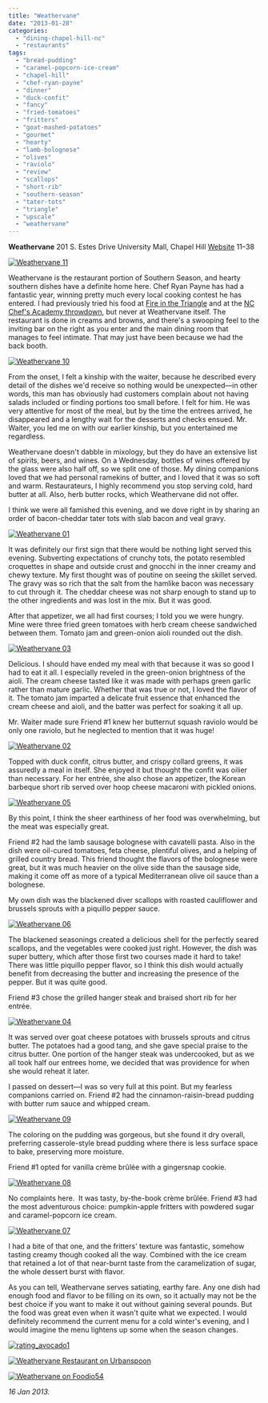 ```yaml
---
title: "Weathervane"
date: "2013-01-28"
categories: 
  - "dining-chapel-hill-nc"
  - "restaurants"
tags: 
  - "bread-pudding"
  - "caramel-popcorn-ice-cream"
  - "chapel-hill"
  - "chef-ryan-payne"
  - "dinner"
  - "duck-confit"
  - "fancy"
  - "fried-tomatoes"
  - "fritters"
  - "goat-mashed-potatoes"
  - "gourmet"
  - "hearty"
  - "lamb-bolognese"
  - "olives"
  - "raviolo"
  - "review"
  - "scallops"
  - "short-rib"
  - "southern-season"
  - "tater-tots"
  - "triangle"
  - "upscale"
  - "weathervane"
---
```


**Weathervane** 201 S. Estes Drive University Mall, Chapel Hill [Website](http://www.southernseason.com/weathervane/) $11–$38

[![Weathervane 11](http://s3.amazonaws.com/thegourmez-wpmedia/2013/01/Weathervane-11.jpg)](http://www.thegourmez.com/2013/01/weathervane/weathervane-11/)

Weathervane is the restaurant portion of Southern Season, and hearty southern dishes have a definite home here. Chef Ryan Payne has had a fantastic year, winning pretty much every local cooking contest he has entered. I had previously tried his food at [Fire in the Triangle](http://johannakramer.com/2012/07/12/competition-dining-quarterfinal-2-ryan-payne-vs-scott-james/) and at the [NC Chef's Academy throwdown](index.php?p=4992), but never at Weathervane itself. The restaurant is done in creams and browns, and there's a swooping feel to the inviting bar on the right as you enter and the main dining room that manages to feel intimate. That may just have been because we had the back booth.

[![Weathervane 10](http://s3.amazonaws.com/thegourmez-wpmedia/2013/01/Weathervane-10.jpg)](http://www.thegourmez.com/2013/01/weathervane/weathervane-10/)

From the onset, I felt a kinship with the waiter, because he described every detail of the dishes we'd receive so nothing would be unexpected—in other words, this man has obviously had customers complain about not having salads included or finding portions too small before. I felt for him. He was very attentive for most of the meal, but by the time the entrees arrived, he disappeared and a lengthy wait for the desserts and checks ensued. Mr. Waiter, you led me on with our earlier kinship, but you entertained me regardless.

Weathervane doesn't dabble in mixology, but they do have an extensive list of spirits, beers, and wines. On a Wednesday, bottles of wines offered by the glass were also half off, so we split one of those. My dining companions loved that we had personal ramekins of butter, and I loved that it was so soft and warm. Restaurateurs, I highly recommend you stop serving cold, hard butter at all. Also, herb butter rocks, which Weathervane did not offer.

I think we were all famished this evening, and we dove right in by sharing an order of bacon-cheddar tater tots with slab bacon and veal gravy.

[![Weathervane 01](http://s3.amazonaws.com/thegourmez-wpmedia/2013/01/Weathervane-01.jpg)](http://www.thegourmez.com/2013/01/weathervane/weathervane-01/)

It was definitely our first sign that there would be nothing light served this evening. Subverting expectations of crunchy tots, the potato resembled croquettes in shape and outside crust and gnocchi in the inner creamy and chewy texture. My first thought was of poutine on seeing the skillet served. The gravy was so rich that the salt from the hamlike bacon was necessary to cut through it. The cheddar cheese was not sharp enough to stand up to the other ingredients and was lost in the mix. But it was good.

After that appetizer, we all had first courses; I told you we were hungry. Mine were three fried green tomatoes with herb cream cheese sandwiched between them. Tomato jam and green-onion aioli rounded out the dish.

[![Weathervane 03](http://s3.amazonaws.com/thegourmez-wpmedia/2013/01/Weathervane-03.jpg)](http://www.thegourmez.com/2013/01/weathervane/weathervane-03/)

Delicious. I should have ended my meal with that because it was so good I had to eat it all. I especially reveled in the green-onion brightness of the aioli. The cream cheese tasted like it was made with perhaps green garlic rather than mature garlic. Whether that was true or not, I loved the flavor of it. The tomato jam imparted a delicate fruit essence that enhanced the cream cheese and aioli, and the batter was perfect for soaking it all up.

Mr. Waiter made sure Friend #1 knew her butternut squash raviolo would be only one raviolo, but he neglected to mention that it was huge!

[![Weathervane 02](http://s3.amazonaws.com/thegourmez-wpmedia/2013/01/Weathervane-02.jpg)](http://www.thegourmez.com/2013/01/weathervane/weathervane-02/)

Topped with duck confit, citrus butter, and crispy collard greens, it was assuredly a meal in itself. She enjoyed it but thought the confit was oilier than necessary. For her entrée, she also chose an appetizer, the Korean barbeque short rib served over hoop cheese macaroni with pickled onions.

[![Weathervane 05](http://s3.amazonaws.com/thegourmez-wpmedia/2013/01/Weathervane-05.jpg)](http://www.thegourmez.com/2013/01/weathervane/weathervane-05/)

By this point, I think the sheer earthiness of her food was overwhelming, but the meat was especially great.

Friend #2 had the lamb sausage bolognese with cavatelli pasta. Also in the dish were oil-cured tomatoes, feta cheese, plentiful olives, and a helping of grilled country bread. This friend thought the flavors of the bolognese were great, but it was much heavier on the olive side than the sausage side, making it come off as more of a typical Mediterranean olive oil sauce than a bolognese.

My own dish was the blackened diver scallops with roasted cauliflower and brussels sprouts with a piquillo pepper sauce.

[![Weathervane 06](http://s3.amazonaws.com/thegourmez-wpmedia/2013/01/Weathervane-06.jpg)](http://www.thegourmez.com/2013/01/weathervane/weathervane-06/)

The blackened seasonings created a delicious shell for the perfectly seared scallops, and the vegetables were cooked just right. However, the dish was super buttery, which after those first two courses made it hard to take! There was little piquillo pepper flavor, so I think this dish would actually benefit from decreasing the butter and increasing the presence of the pepper. But it was quite good.

Friend #3 chose the grilled hanger steak and braised short rib for her entrée.

[![Weathervane 04](http://s3.amazonaws.com/thegourmez-wpmedia/2013/01/Weathervane-04.jpg)](http://www.thegourmez.com/2013/01/weathervane/weathervane-04/)

It was served over goat cheese potatoes with brussels sprouts and citrus butter. The potatoes had a good tang, and she gave special praise to the citrus butter. One portion of the hanger steak was undercooked, but as we all took half our entrees home, we decided that was providence for when she would reheat it later.

I passed on dessert—I was so very full at this point. But my fearless companions carried on. Friend #2 had the cinnamon-raisin-bread pudding with butter rum sauce and whipped cream.

[![Weathervane 09](http://s3.amazonaws.com/thegourmez-wpmedia/2013/01/Weathervane-09.jpg)](http://www.thegourmez.com/2013/01/weathervane/weathervane-09/)

The coloring on the pudding was gorgeous, but she found it dry overall, preferring casserole-style bread pudding where there is less surface space to bake, preserving more moisture.

Friend #1 opted for vanilla crème brûlée with a gingersnap cookie.

[![Weathervane 08](http://s3.amazonaws.com/thegourmez-wpmedia/2013/01/Weathervane-08.jpg)](http://www.thegourmez.com/2013/01/weathervane/weathervane-08/)

No complaints here.  It was tasty, by-the-book crème brûlée. Friend #3 had the most adventurous choice: pumpkin-apple fritters with powdered sugar and caramel-popcorn ice cream.

[![Weathervane 07](http://s3.amazonaws.com/thegourmez-wpmedia/2013/01/Weathervane-07.jpg)](http://www.thegourmez.com/2013/01/weathervane/weathervane-07/)

I had a bite of that one, and the fritters' texture was fantastic, somehow tasting creamy though cooked all the way. Combined with the ice cream that retained a lot of that near-burnt taste from the caramelization of sugar, the whole dessert burst with flavor.

As you can tell, Weathervane serves satiating, earthy fare. Any one dish had enough food and flavor to be filling on its own, so it actually may not be the best choice if you want to make it out without gaining several pounds. But the food was great even when it wasn't quite what we expected. I would definitely recommend the current menu for a cold winter's evening, and I would imagine the menu lightens up some when the season changes.

[![rating_avocado1](http://s3.amazonaws.com/thegourmez-wpmedia/2009/02/rating_avocado1.gif)](http://www.thegourmez.com/2009/02/restaurant-review-nanas-durham/rating_avocado1/)

[![Weathervane Restaurant on Urbanspoon](http://www.urbanspoon.com/b/link/292395/minilink.gif)](http://www.urbanspoon.com/r/25/292395/restaurant/Weathervane-Restaurant-Chapel-Hill)

[![Weathervane on Foodio54](http://foodio54.com/images/badge-1-e5ffc.jpg)](http://foodio54.com/restaurant/Chapel-Hill-NC/e5ffc/Weathervane)

_16 Jan 2013._
